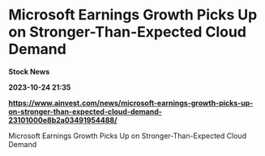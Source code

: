 # Microsoft Earnings Growth Picks Up on Stronger-Than-Expected Cloud Demand
**Stock News**

**2023-10-24 21:35**

**https://www.ainvest.com/news/microsoft-earnings-growth-picks-up-on-stronger-than-expected-cloud-demand-23101000e8b2a03491954488/**

Microsoft Earnings Growth Picks Up on Stronger-Than-Expected Cloud Demand